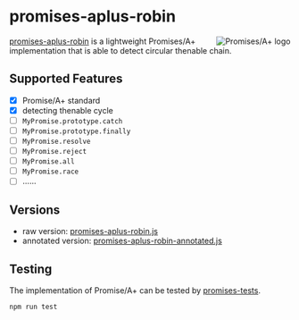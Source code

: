 # promises-aplus-robin

<a href="https://promisesaplus.com/">
    <img src="https://promisesaplus.com/assets/logo-small.png" alt="Promises/A+ logo" title="Promises/A+ 1.0 compliant" align="right" />
</a>

<a href="https://github.com/cumt-robin/promises-aplus-robin">promises-aplus-robin</a> is a lightweight Promises/A+ implementation that is able to detect circular thenable chain.

## Supported Features

- [x] Promise/A+ standard
- [x] detecting thenable cycle
- [ ] `MyPromise.prototype.catch`
- [ ] `MyPromise.prototype.finally`
- [ ] `MyPromise.resolve`
- [ ] `MyPromise.reject`
- [ ] `MyPromise.all`
- [ ] `MyPromise.race`
- [ ] ......

## Versions

- raw version: [promises-aplus-robin.js](https://github.com/cumt-robin/promises-aplus-robin/blob/main/promises-aplus-robin.js)
- annotated version: [promises-aplus-robin-annotated.js](https://github.com/cumt-robin/promises-aplus-robin/blob/main/promises-aplus-robin-annotated.js)

## Testing

The implementation of Promise/A+ can be tested by [promises-tests](https://github.com/promises-aplus/promises-tests).

```
npm run test
```